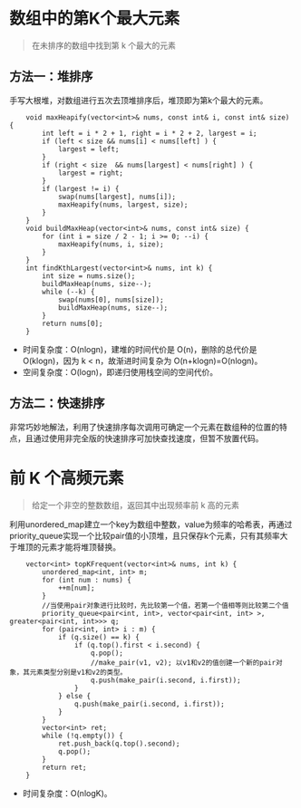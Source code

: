 # 数组中的第K个最大元素
>在未排序的数组中找到第 k 个最大的元素

## 方法一：堆排序
手写大根堆，对数组进行五次去顶堆排序后，堆顶即为第k个最大的元素。
```
    void maxHeapify(vector<int>& nums, const int& i, const int& size) {
        int left = i * 2 + 1, right = i * 2 + 2, largest = i;
        if (left < size && nums[i] < nums[left] ) {
            largest = left;
        }
        if (right < size  && nums[largest] < nums[right] ) {
            largest = right;
        }
        if (largest != i) {
            swap(nums[largest], nums[i]);
            maxHeapify(nums, largest, size);
        }
    }
    void buildMaxHeap(vector<int>& nums, const int& size) {
        for (int i = size / 2 - 1; i >= 0; --i) {
            maxHeapify(nums, i, size);
        }
    }
    int findKthLargest(vector<int>& nums, int k) {
        int size = nums.size();
        buildMaxHeap(nums, size--);
        while (--k) {
            swap(nums[0], nums[size]);
            buildMaxHeap(nums, size--);
        }
        return nums[0];
    }
```
* 时间复杂度：O(nlogn)，建堆的时间代价是 O(n)，删除的总代价是 O(klogn)，因为 k < n，故渐进时间复杂为 O(n+klogn)=O(nlogn)。
* 空间复杂度：O(logn)，即递归使用栈空间的空间代价。
## 方法二：快速排序
非常巧妙地解法，利用了快速排序每次调用可确定一个元素在数组种的位置的特点，且通过使用非完全版的快速排序可加快查找速度，但暂不放置代码。
# 前 K 个高频元素
> 给定一个非空的整数数组，返回其中出现频率前 k 高的元素

利用unordered_map建立一个key为数组中整数，value为频率的哈希表，再通过priority_queue实现一个比较pair值的小顶堆，且只保存k个元素，只有其频率大于堆顶的元素才能将堆顶替换。
```
    vector<int> topKFrequent(vector<int>& nums, int k) {
        unordered_map<int, int> m;
        for (int num : nums) {
            ++m[num];
        }
        //当使用pair对象进行比较时，先比较第一个值，若第一个值相等则比较第二个值
        priority_queue<pair<int, int>, vector<pair<int, int> >, greater<pair<int, int>>> q;
        for (pair<int, int> i : m) {
            if (q.size() == k) {
                if (q.top().first < i.second) {
                    q.pop();
                    //make_pair(v1, v2); 以v1和v2的值创建一个新的pair对象，其元素类型分别是v1和v2的类型。
                    q.push(make_pair(i.second, i.first)); 
                }
            } else {
                q.push(make_pair(i.second, i.first));
            }
        }
        vector<int> ret;
        while (!q.empty()) {
            ret.push_back(q.top().second);
            q.pop();
        }
        return ret;
    }
```
* 时间复杂度：O(nlogK)。
